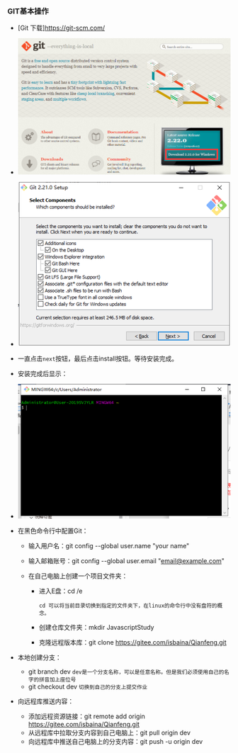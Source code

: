 ### GIT基本操作

* [Git 下载]<https://git-scm.com/>

* ![img](images/downloadgit.png)

* ![安装Git](images/install.png)

* 一直点击`next`按钮，最后点击install按钮。等待安装完成。

* 安装完成后显示：

* ![bash](images/bash.png)

* 在黑色命令行中配置Git：

  * 输入用户名：git config --global user.name "your name"

  * 输入邮箱账号：git config --global user.email "email@example.com"

  * 在自己电脑上创建一个项目文件夹：

    * 进入E盘：cd  /e

      `cd 可以将当前目录切换到指定的文件夹下，在linux的命令行中没有盘符的概念。`

    * 创建仓库文件夹：mkdir JavascriptStudy

    * 克隆远程版本库：git clone https://gitee.com/isbaina/Qianfeng.git

* 本地创建分支：

  * git branch dev `dev是一个分支名称，可以是任意名称。但是我们必须使用自己的名字的拼音加上座位号 `
  * git checkout dev `切换到自己的分支上提交作业`

* 向远程库推送内容：

  * 添加远程资源链接：git remote add origin https://gitee.com/isbaina/Qianfeng.git
  * 从远程库中拉取分支内容到自己电脑上：git pull origin dev
  * 向远程库中推送自己电脑上的分支内容：git push -u origin dev
